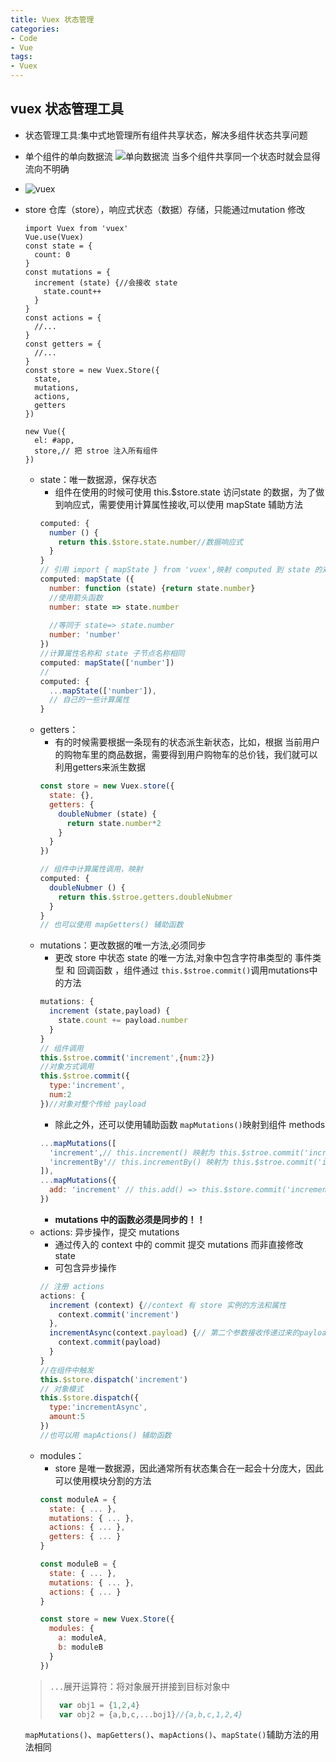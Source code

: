 ```yaml
---
title: Vuex 状态管理
categories: 
- Code
- Vue
tags: 
- Vuex
---
```


## vuex 状态管理工具
- 状态管理工具:集中式地管理所有组件共享状态，解决多组件状态共享问题
- 单个组件的单向数据流
  ![单向数据流](https://vuex.vuejs.org/flow.png)
  当多个组件共享同一个状态时就会显得流向不明确
- ![vuex](https://vuex.vuejs.org/vuex.png)
- store
仓库（store），响应式状态（数据）存储，只能通过mutation 修改
    ```
    import Vuex from 'vuex'
    Vue.use(Vuex)
    const state = {
      count: 0
    }
    const mutations = {
      increment (state) {//会接收 state
        state.count++
      }
    }
    const actions = {
      //...
    }
    const getters = {
      //...
    }
    const store = new Vuex.Store({
      state,
      mutations,
      actions,
      getters
    })

    new Vue({
      el: #app,
      store,// 把 stroe 注入所有组件
    })
    ```
  - state：唯一数据源，保存状态
    - 组件在使用的时候可使用 this.$store.state 访问state 的数据，为了做到响应式，需要使用计算属性接收,可以使用 mapState 辅助方法
    ```javascript
    computed: {
      number () {
        return this.$store.state.number//数据响应式
      }
    }
    // 引用 import { mapState } from 'vuex',映射 computed 到 state 的对应数据
    computed: mapState ({
      number: function (state) {return state.number}
      //使用箭头函数
      number: state => state.number
      
      //等同于 state=> state.number
      number: 'number'
    })
    //计算属性名称和 state 子节点名称相同
    computed: mapState(['number'])
    //
    computed: {
      ...mapState(['number']),
      // 自己的一些计算属性
    }
    ```
  - getters：
    - 有的时候需要根据一条现有的状态派生新状态，比如，根据 当前用户的购物车里的商品数据，需要得到用户购物车的总价钱，我们就可以利用getters来派生数据
    ```javascript
    const store = new Vuex.store({
      state: {},
      getters: {
        doubleNubmer (state) {
          return state.number*2
        }
      }
    })
    
    // 组件中计算属性调用，映射
    computed: {
      doubleNubmer () {
        return this.$stroe.getters.doubleNubmer
      }
    }
    // 也可以使用 mapGetters() 辅助函数
    ```
  - mutations：更改数据的唯一方法,必须同步
    - 更改 store 中状态 state 的唯一方法,对象中包含字符串类型的 事件类型 和 回调函数 ，组件通过 `this.$stroe.commit()`调用mutations中的方法
    ```javascript
    mutations: {
      increment (state,payload) {
        state.count += payload.number
      }
    }
    // 组件调用
    this.$stroe.commit('increment',{num:2})
    //对象方式调用
    this.$stroe.commit({
      type:'increment',
      num:2
    })//对象对整个传给 payload
    ```
    - 除此之外，还可以使用辅助函数 `mapMutations()`映射到组件 methods 
    ```javascript
    ...mapMutations([
      'increment',// this.increment() 映射为 this.$stroe.commit('increment')
      'incrementBy'// this.incrementBy() 映射为 this.$stroe.commit('incrementBy')
    ]),
    ...mapMutations({
      add: 'increment' // this.add() => this.$store.commit('increment')
    })
    
    ```
    - **mutations 中的函数必须是同步的！！**
  - actions: 异步操作，提交 mutations 
    - 通过传入的 context 中的 commit 提交 mutations 而非直接修改 state
    - 可包含异步操作
    ```javascript
    // 注册 actions 
    actions: {
      increment (context) {//context 有 store 实例的方法和属性
        context.commit('increment')
      },
      incrementAsync(context.payload) {// 第二个参数接收传递过来的payload
        context.commit(payload)
      }
    }
    //在组件中触发
    this.$store.dispatch('increment')
    // 对象模式
    this.$store.dispatch({
      type:'incrementAsync',
      amount:5
    })
    //也可以用 mapActions() 辅助函数
    ```
  - modules：
    - store 是唯一数据源，因此通常所有状态集合在一起会十分庞大，因此可以使用模块分割的方法
    ```javascript
    const moduleA = {
      state: { ... },
      mutations: { ... },
      actions: { ... },
      getters: { ... }
    }

    const moduleB = {
      state: { ... },
      mutations: { ... },
      actions: { ... }
    }

    const store = new Vuex.Store({
      modules: {
        a: moduleA,
        b: moduleB
      }
    })
    ```

  > `...`展开运算符：将对象展开拼接到目标对象中
  >  ```javascript
  >    var obj1 = {1,2,4}
  >    var obj2 = {a,b,c,...boj1}//{a,b,c,1,2,4}
  >  ```

  `mapMutations()`、`mapGetters()`、`mapActions()`、`mapState()`辅助方法的用法相同


